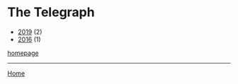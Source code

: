 # The Telegraph

  * [2019](./the-telegraph-2019.md) (2)
  * [2016](./the-telegraph-2016.md) (1)

[homepage](https://www.telegraph.co.uk/)

----

[Home](../index.md)
